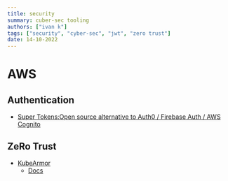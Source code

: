 ```yaml
---
title: security
summary: cuber-sec tooling
authors: ["ivan k"]
tags: ["security", "cyber-sec", "jwt", "zero trust"]
date: 14-10-2022
---
```


# AWS

## Authentication

- [Super Tokens:Open source alternative to Auth0 / Firebase Auth / AWS Cognito](https://github.com/supertokens/supertokens-core)

## ZeRo Trust

- [KubeArmor](https://kubearmor.io/)
  * [Docs](https://docs.kubearmor.io/kubearmor/use-cases/least_permissive_access)
